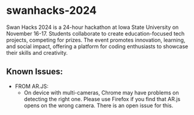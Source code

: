 # swanhacks-2024
Swan Hacks 2024 is a 24-hour hackathon at Iowa State University on November 16-17. Students collaborate to create education-focused tech projects, competing for prizes. The event promotes innovation, learning, and social impact, offering a platform for coding enthusiasts to showcase their skills and creativity.

## Known Issues:
* FROM AR.JS:
  * On device with multi-cameras, Chrome may have problems on detecting the right one. Please use Firefox if you find that AR.js opens on the wrong camera. There is an open issue for this.
